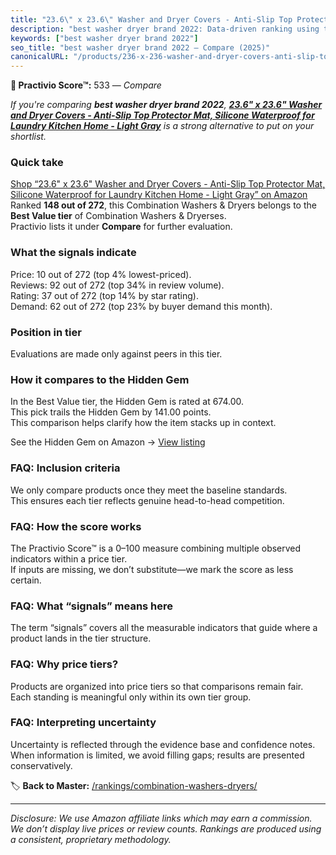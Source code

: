 ```yaml
---
title: "23.6\" x 23.6\" Washer and Dryer Covers - Anti-Slip Top Protector Mat, Silicone Waterproof for Laundry Kitchen Home - Light Gray"
description: "best washer dryer brand 2022: Data-driven ranking using the Practivio Score™. Positioned by quality, value, demand, findability, momentum."
keywords: ["best washer dryer brand 2022"]
seo_title: "best washer dryer brand 2022 — Compare (2025)"
canonicalURL: "/products/236-x-236-washer-and-dryer-covers-anti-slip-top-protector-mat-silicone-waterproof-for-laundry-kitchen-home-light-gray-B0D3PR7P9Y/"
---
```


**🛒 Practivio Score™:** 533 — _Compare_


*If you're comparing **best washer dryer brand 2022**, **[23.6" x 23.6" Washer and Dryer Covers - Anti-Slip Top Protector Mat, Silicone Waterproof for Laundry Kitchen Home - Light Gray](https://www.amazon.com/dp/B0D3PR7P9Y?tag=practivio-20)** is a strong alternative to put on your shortlist.*
### Quick take
[Shop “23.6" x 23.6" Washer and Dryer Covers - Anti-Slip Top Protector Mat, Silicone Waterproof for Laundry Kitchen Home - Light Gray” on Amazon](https://www.amazon.com/dp/B0D3PR7P9Y?tag=practivio-20)
Ranked **148 out of 272**, this Combination Washers & Dryers belongs to the **Best Value tier** of Combination Washers & Dryerses.  
Practivio lists it under **Compare** for further evaluation.

### What the signals indicate
Price: 10 out of 272 (top 4% lowest-priced).  
Reviews: 92 out of 272 (top 34% in review volume).  
Rating: 37 out of 272 (top 14% by star rating).  
Demand: 62 out of 272 (top 23% by buyer demand this month).

### Position in tier
Evaluations are made only against peers in this tier.

### How it compares to the Hidden Gem
In the Best Value tier, the Hidden Gem is rated at 674.00.  
This pick trails the Hidden Gem by 141.00 points.  
This comparison helps clarify how the item stacks up in context.  

See the Hidden Gem on Amazon → [View listing](https://www.amazon.com/dp/B01ALBMIEI?tag=practivio-20)

### FAQ: Inclusion criteria
We only compare products once they meet the baseline standards.  
This ensures each tier reflects genuine head-to-head competition.

### FAQ: How the score works
The Practivio Score™ is a 0–100 measure combining multiple observed indicators within a price tier.  
If inputs are missing, we don’t substitute—we mark the score as less certain.

### FAQ: What “signals” means here
The term “signals” covers all the measurable indicators that guide where a product lands in the tier structure.

### FAQ: Why price tiers?
Products are organized into price tiers so that comparisons remain fair.  
Each standing is meaningful only within its own tier group.

### FAQ: Interpreting uncertainty
Uncertainty is reflected through the evidence base and confidence notes.  
When information is limited, we avoid filling gaps; results are presented conservatively.

<!-- Missing template for Compare/CompareWithinPriceClass -->


🏷️ **Back to Master:** [/rankings/combination-washers-dryers/](/rankings/combination-washers-dryers/)

---
_Disclosure: We use Amazon affiliate links which may earn a commission. We don’t display live prices or review counts. Rankings are produced using a consistent, proprietary methodology._

